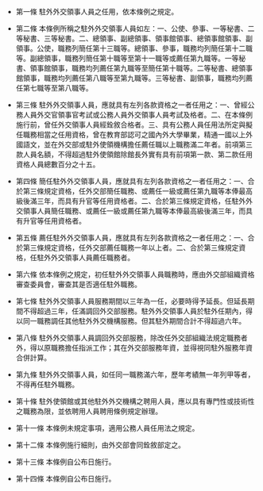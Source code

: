 * 第一條 駐外外交領事人員之任用，依本條例之規定。

* 第二條 本條例所稱之駐外外交領事人員如左：一、公使、參事、一等秘書、二等秘書、三等秘書。二、總領事、副總領事、領事館領事、總領事館領事、副領事。公使，職務列簡任第十三職等。總領事、參事，職務均列簡任第十二職等。副總領事，職務列簡任第十職等至第十一職等或薦任第九職等。一等秘書、領事館領事，職務均列薦任第九職等至簡任第十職等。二等秘書、總領事館領事，職務均列薦任第八職等至第九職等。三等秘書、副領事，職務均列薦任第七職等至第八職等。

* 第三條 駐外外交領事人員，應就具有左列各款資格之一者任用之：一、曾經公務人員外交官領事官考試或公務人員外交領事人員考試及格者。二、在本條例施行前，曾任外交領事人員經銓敘合格者。三、具有公務人員任用法所定與擬任職務相當之任用資格，曾在教育部認可之國內外大學畢業，精通一國以上外國語文，並在外交部或駐外使領機構擔任薦任職以上職務滿二年者。前項第三款人員名額，不得超過駐外使領館除館長外實有具有前項第一款、第二款任用資格人員總數百分之十五。

* 第四條 簡任駐外外交領事人員，應就具有左列各款資格之一者任用之：一、合於第三條規定資格，任外交部簡任職務、或薦任一級或薦任第九職等本俸最高級後滿三年，而具有升官等任用資格者。二、合於第三條規定資格，任駐外外交領事人員簡任職務、或薦任一級或薦任第九職等本俸最高級後滿三年，而具有升官等任用資格者。

* 第五條 薦任駐外外交領事人員，應就具有左列各款資格之一者任用之：一、合於第三條規定資格，任外交部薦任職務一年以上者。二、合於第三條規定資格，任駐外外交領事人員薦任職務者。

* 第六條 依本條例之規定，初任駐外外交領事人員職務時，應由外交部組織資格審查委員會，審查其是否適任駐外職務。

* 第七條 駐外外交領事人員服務期間以三年為一任，必要時得予延長。但延長期間不得超過三年，任滿調回外交部服務。駐外外交領事人員於駐外任期內，得以同一職務調任其他駐外外交機構服務。但其駐外期間合計不得超過六年。

* 第八條 駐外外交領事人員調回外交部服務，除改任外交部組織法規定職務者外，得以原職務擔任指派工作；其在外交部服務年資，並得視同駐外服務年資合併計算。

* 第九條 駐外外交領事人員，如任同一職務滿六年，歷年考績無一年列甲等者，不得再任駐外職務。

* 第十條 駐外使領館或其他駐外外交機構之聘用人員，應以具有專門性或技術性之職務為限，並依聘用人員聘用條例規定辦理。

* 第十一條 本條例未規定事項，適用公務人員任用法之規定。

* 第十二條 本條例施行細則，由外交部會同銓敘部定之。

* 第十三條 本條例自公布日施行。

* 第十四條 本條例自公布日施行。

